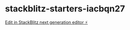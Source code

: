 # stackblitz-starters-iacbqn27

[Edit in StackBlitz next generation editor ⚡️](https://stackblitz.com/~/github.com/MaksymDramaretskyi-1/stackblitz-starters-iacbqn27)